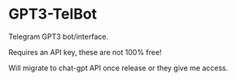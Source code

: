 # GPT3-TelBot
Telegram GPT3 bot/interface.



Requires an API key, these are not 100% free!


Will migrate to chat-gpt API once release or they give me access.

